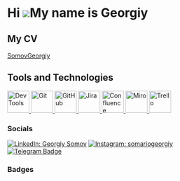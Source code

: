 Hi ![](https://user-images.githubusercontent.com/18350557/176309783-0785949b-9127-417c-8b55-ab5a4333674e.gif)My name is Georgiy
===============================================================================================================================

## My CV

[SomovGeorgiy](https://cv.hexlet.io/ru/resumes/2189)

## Tools and Technologies

<p align="left">
<a href="https://devtools.com/">
<img src="https://example.com/devtools-icon.png" alt="DevTools" width="50" height="50" />
</a>
<a href="https://git.com/">
<img src="https://example.com/git-icon.png" alt="Git" width="50" height="50" />
</a>
<a href="https://github.com/">
<img src="https://example.com/github-icon.png" alt="GitHub" width="50" height="50" />
</a>
<a href="https://atlassian.com/jira">
<img src="https://example.com/jira-icon.png" alt="Jira" width="50" height="50" />
</a>
<a href="https://atlassian.com/confluence">
<img src="https://example.com/confluence-icon.png" alt="Confluence" width="50" height="50" />
</a>
<a href="https://miro.com/">
<img src="https://example.com/miro-icon.png" alt="Miro" width="50" height="50" />
</a>
<a href="https://trello.com/">
<img src="https://example.com/trello-icon.png" alt="Trello" width="50" height="50" />
</a>
</p>

### Socials

[![LinkedIn: Georgiy Somov](https://img.shields.io/badge/-LinkedIn-0e76a8?style=flat-square&logo=Linkedin&logoColor=white)](https://www.linkedin.com/in/georgiy-somov-509823265/)
[![Instagram: somariogeorgiy](https://img.shields.io/badge/-Instagram-e4405f?style=flat-square&logo=Instagram&logoColor=white)](http://www.instagram.com/somariogeorgiy)
[![Telegram Badge](https://img.shields.io/badge/-Telegram-0088cc?style=flat-square&logo=Telegram&logoColor=white)](https://t.me/Somario)


### Badges
